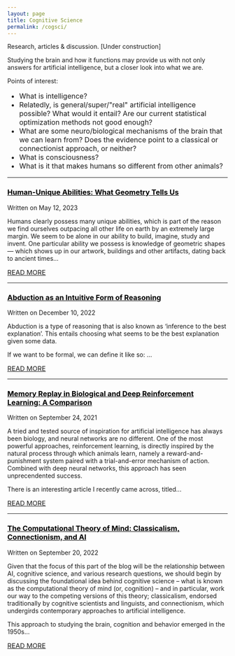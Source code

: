 ```yaml
---
layout: page
title: Cognitive Science
permalink: /cogsci/
---
```

Research, articles & discussion. [Under construction]

Studying the brain and how it functions may provide us with not only answers for artificial intelligence, but a closer look into what we are.

Points of interest:

<html>
<span style="font-size:16px;">
  <ul>
  <li>What is intelligence?</li>
  <li>Relatedly, is general/super/"real" artificial intelligence possible? What would it entail? Are our current statistical optimization methods not good enough?</li>
  <li>What are some neuro/biological mechanisms of the brain that we can learn from? Does the evidence point to a classical or connectionist approach, or neither?</li>
  <li>What is consciousness?</li>
  <li>What is it that makes humans so different from other animals?</li>
</ul>
</span>
</html>

---
<html>
<h3><a href="https://osghaffar.github.io/cogsci/abduction-as-intuition/" style="color:black;">Human-Unique Abilities: What Geometry Tells Us</a></h3>
</html>

<div class="date">
    Written on May 12, 2023
</div>

Humans clearly possess many unique abilities, which is part of the reason we find ourselves outpacing all other life on earth by an extremely large margin. We seem to be alone in our ability to build, imagine, study and invent. One particular ability we possess is knowledge of geometric shapes — which shows up in our artwork, buildings and other artifacts, dating back to ancient times...

<html>  
<a href="https://osghaffar.github.io/cogsci/abduction-as-intuition/" style="text-transform: uppercase; font-size: 15px">Read More</a>
</html>

---
<html>
<h3><a href="https://osghaffar.github.io/cogsci/abduction-as-intuition/" style="color:black;">Abduction as an Intuitive Form of Reasoning</a></h3>
</html>

<div class="date">
    Written on December 10, 2022
</div>

Abduction is a type of reasoning that is also known as ‘inference to the best explanation’. This entails choosing what seems to be the best explanation given some data.

If we want to be formal, we can define it like so: ...

<html>  
<a href="https://osghaffar.github.io/cogsci/abduction-as-intuition/" style="text-transform: uppercase; font-size: 15px">Read More</a>
</html>

---
<html>
<h3><a href="https://osghaffar.github.io/cogsci/RL-and-Memory-Replay/" style="color:black;">Memory Replay in Biological and Deep Reinforcement Learning: A Comparison</a></h3>
</html>
    
<div class="date">
    Written on September 24, 2021
</div>

A tried and tested source of inspiration for artificial intelligence has always been biology, and neural networks are no different. One of the most powerful approaches, reinforcement learning, is directly inspired by the natural process through which animals learn, namely a reward-and-punishment system paired with a trial-and-error mechanism of action. Combined with deep neural networks, this approach has seen unprecendented success.

There is an interesting article I recently came across, titled...

<html>  
<a href="https://osghaffar.github.io/cogsci/RL-and-Memory-Replay/" style="text-transform: uppercase; font-size: 15px">Read More</a>
</html>

---
<html>
  <h3><a href="https://osghaffar.github.io/cogsci/ctm/" style="color:black;">The Computational Theory of Mind: Classicalism, Connectionism, and AI</a></h3>
</html>

<div class="date">
    Written on September 20, 2022
</div>

Given that the focus of this part of the blog will be the relationship between AI, cognitive science, and various research questions, we should begin by discussing the foundational idea behind cognitive science – what is known as the computational theory of mind (or, cognition) – and in particular, work our way to the competing versions of this theory; classicalism, endorsed traditionally by cognitive scientists and linguists, and connectionism, which undergirds contemporary approaches to artificial intelligence.

This approach to studying the brain, cognition and behavior emerged in the 1950s...

<html>  
<a href="https://osghaffar.github.io/cogsci/ctm/" style="text-transform: uppercase; font-size: 15px">Read More</a>
</html>
